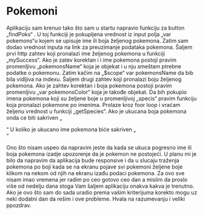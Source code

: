 # Pokemoni
Aplikaciju sam krenuo tako što sam u startu napravio funkciju za button „findPoks“ .
U toj funkciji je pokupljena vrednost iz input polja „var pokemons“u kojem se upisuje ime ili boja željenog pokemona.
Zatim sam dodao vrednost inputa na link za preuzimanje podataka pokemona.
Šaljem prvi http zahtev koji pronalazi ime željenog pokemona u funkciji „mySuccess“.
Ako je zatev korektan i i ime pokemona postoji pravim promenljivu „pokemonsName“ koja je objekat i u nju smeštam ptrebne podatke o pokemonu.
Zatim kačim na „$scope“ var pokemonsName da bib bila vidljiva na indexu.
Šaljem drugi zahtev koji pronalazi boju željenog pokemona.
Ako je zahtev korektan i boja pokemona postoji pravim promenljivu „var pokemonsColor“ koja je takođe objekat.
Da bih pokupio imena pokemona koji su željene boje u promenljivoj „specis“ pravim funkciju koja pronalazi pokemone po imenima. Prolaze kroz foor loop i vraćam željenu vrednost u funkciji „getSpecies“.
Ako je ukucana boja pokemona onda ce biti sakriven „<section id="pokByName" ng-show="pokByName">“
U koliko je ukucano ime pokemona biće sakriven „<section id="pokByColor" ng-show="pokByColor">“
  
Ono što nisam uspeo da napravim jeste da kada se ukuca pogresno ime ili boja pokemona izadje upozorenje da je pokemon ne postojeći. U planu mi je bilo da napravim da aplikacija bude responsive i da u slucaju traženja pokemona po boji kada se na ekranu pojave svi pokemoni željene boje klikom na nekom od njih na ekranu izađu podaci pokemona.
Za ovo sve nisam imao vremena jer radim po ceo gotovo ceo dan a mislim da proslo više od nedelju dana stoga Vam šaljem aplikaciju onakva kakva je trenutno.
Ako je ovo što sam do sada uradio prema vašim kriterijuma korekto mogu uz neki dodatni dan da rešim i ove probleme.
Hvala na razumevanju i veliki ppozdrav.

